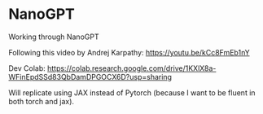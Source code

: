 # NanoGPT
Working through NanoGPT

Following this video by Andrej Karpathy:
https://youtu.be/kCc8FmEb1nY

Dev Colab: https://colab.research.google.com/drive/1KXlX8a-WFinEpdSSd83QbDamDPGOCX6D?usp=sharing

Will replicate using JAX instead of Pytorch (because I want to be fluent in both torch and jax).
